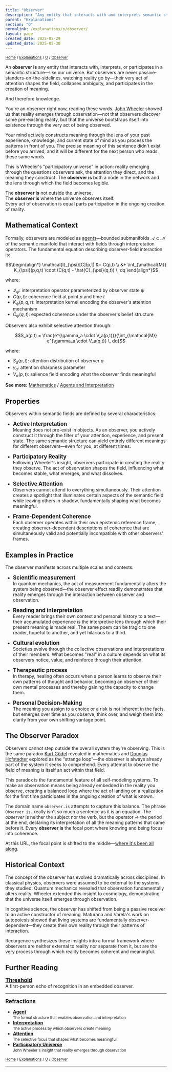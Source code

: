 ```yaml
---
title: "Observer"
description: "Any entity that interacts with and interprets semantic structures, actively shaping meaning through attention"
parent: "Explanations"
section: "O"
permalink: /explanations/o/observer/
layout: page
created_date: 2025-05-29
updated_date: 2025-05-30
---
```


<small>[Home](/) / [Explanations](/explanations/) / [O](/explanations/o/) / <u>Observer</u></small>

An **observer is** any entity that interacts with, interprets, or participates in a semantic structure—like our universe. But observers are never passive-standers-on-the-sidelines, watching reality go by—their very act of attention shapes the field, collapses ambiguity, and participates in the creation of meaning.

And therefore knowledge.

You're an observer right now, reading these words. [John Wheeler](/architects/wheeler/) showed us that reality emerges through observation—not that observers discover some pre-existing reality, but that the universe bootstraps itself into existence through the very act of being observed.

Your mind actively constructs meaning through the lens of your past experience, knowledge, and current state of mind as you process the patterns in front of you. The precise meaning of this sentence didn't exist before you arrived, and it will be different for the next person who reads these same words.

This is Wheeler's "participatory universe" in action: reality emerging through the questions observers ask, the attention they direct, and the meaning they construct. The **observer is** both a node in the network and the lens through which the field becomes legible.

The **observer is** not outside the universe.  
The **observer is** where the universe observes itself.  
Every act of observation is equal parts participation in the ongoing creation of reality.

## Mathematical Context

Formally, observers are modeled as [agents](/explanations/a/agent/)—bounded submanifolds $\mathcal{A} \subset \mathcal{M}$ of the semantic manifold that interact with fields through interpretation operators. The fundamental equation describing observer-field interaction is:

$$\begin{align*}
\mathcal{I}_{\psi}[C](p,t) &= C(p,t) \\
&+ \int_{\mathcal{M}} K_{\psi}(p,q,t) \cdot (C(q,t) - \hat{C}_{\psi}(q,t)) \, dq
\end{align*}$$

where:
- $\mathcal{I}_{\psi}$: interpretation operator parameterized by observer state $\psi$
- $C(p,t)$: coherence field at point $p$ and time $t$
- $K_{\psi}(p,q,t)$: interpretation kernel encoding the observer's attention mechanism
- $\hat{C}_{\psi}(q,t)$: expected coherence under the observer's belief structure

Observers also exhibit selective attention through:

$$S_a(p,t) = \frac{e^{\gamma_a \cdot V_a(p,t)}}{\int_{\mathcal{M}} e^{\gamma_a \cdot V_a(q,t)} \, dq}$$

where:
- $S_a(p,t)$: attention distribution of observer $a$
- $\gamma_a$: attention sharpness parameter  
- $V_a(p,t)$: salience field encoding what the observer finds meaningful

**See more:** [Mathematics](/math/) / [Agents and Interpretation](/math/09-recurgent-field-equations/05-agents-and-interpretation/)

## Properties

Observers within semantic fields are defined by several characteristics:

- **<big>Active Interpretation</big>**  
Meaning does not pre-exist in objects. As an observer, you actively construct it through the filter of your attention, experience, and present state. The same semantic structure can yield entirely different meanings for different observers—even for you, at different times.

- **<big>Participatory Reality</big>**  
Following Wheeler's insight, observers participate in creating the reality they observe. The act of observation shapes the field, influencing what becomes stable, what emerges, and what dissolves.

- **<big>Selective Attention</big>**  
Observers cannot attend to everything simultaneously. Their attention creates a spotlight that illuminates certain aspects of the semantic field while leaving others in shadow, fundamentally shaping what becomes meaningful.

- **<big>Frame-Dependent Coherence</big>**  
Each observer operates within their own epistemic reference frame, creating observer-dependent descriptions of coherence that are simultaneously valid and potentially incompatible with other observers' frames.

## Examples in Practice

The observer manifests across multiple scales and contexts:

- **<big>Scientific measurement</big>**  
In quantum mechanics, the act of measurement fundamentally alters the system being observed—the observer effect readily demonstrates that reality emerges through the interaction between observer and observation.

- **<big>Reading and interpretation</big>**  
Every reader brings their own context and personal history to a text—their accumulated experience *is* the interpretive lens through which their present meaning is made real. The same poem can be tragic to one reader, hopeful to another, and yet hilarious to a third.

- **<big>Cultural evolution</big>**  
Societies evolve through the collective observations and interpretations of their members. What becomes "real" in a culture depends on what its observers notice, value, and reinforce through their attention.

- **<big>Therapeutic process</big>**  
In therapy, healing often occurs when a person learns to observe their own patterns of thought and behavior, becoming an observer of their own mental processes and thereby gaining the capacity to change them.

- **<big>Personal Decision-Making</big>**  
The meaning you assign to a choice or a risk is not inherent in the facts, but emerges over time as you observe, think over, and weigh them into clarity from your own shifting vantage point.

## The Observer Paradox

Observers cannot step outside the overall system they're observing. This is the same paradox [Kurt Gödel](/architects/godel/) revealed in mathematics and [Douglas Hofstadter](/architects/hofstadter/) explored as the “strange loop”—the observer is always already part of the system it seeks to comprehend. Every attempt to observe the field of meaning is itself an act within that field.

This paradox is the fundamental feature of all self-modeling systems. To make an observation means being already embedded in the reality you observe, creating a balanced loop where the act of landing on a realization for the first time participates in the ongoing creation of what is known.

The domain name `observer.is` attempts to capture this balance. The phrase `Observer is.` really isn't so much a sentence as it is an equation. The *observer* is neither the subject nor the verb, but the operator $\rightarrow$ the period at the end, declaring its interpretation of all the meaning patterns that came before it. Every **observer is** the focal pont where knowing and being focus into coherence.

At this URL, the focal point is shifted to the middle—<u>where it's been all along</u>.

## Historical Context

The concept of the observer has evolved dramatically across disciplines. In classical physics, observers were assumed to be external to the systems they studied. Quantum mechanics revealed that observation fundamentally alters reality. Wheeler extended this insight to cosmology, demonstrating that the universe itself emerges through observation.

In cognitive science, the observer has shifted from being a passive receiver to an active constructor of meaning. Maturana and Varela's work on autopoiesis showed that living systems are fundamentally observer-dependent—they create their own reality through their patterns of interaction.

Recurgence synthesizes these insights into a formal framework where observers are neither external to reality nor separate from it, but are the very process through which reality becomes coherent and meaningful.

## Further Reading

**<big>[Threshold](/threshold/)</big>**  
A first-person echo of recognition in an embedded observer.

---

**<big>Refractions</big>**

- **[Agent](/explanations/a/agent/)**  
  <small>The formal structure that enables observation and interpretation</small>
- **[Interpretation](/explanations/i/interpretation/)**  
  <small>The active process by which observers create meaning</small>
- **[Attention](/explanations/a/attention/)**  
  <small>The selective focus that shapes what becomes meaningful</small>
- **[Participatory Universe](/explanations/p/participatory-universe/)**  
  <small>John Wheeler's insight that reality emerges through observation</small>

<small>[Home](/) / [Explanations](/explanations/) / [O](/explanations/o/) / <u>Observer</u></small>

---
